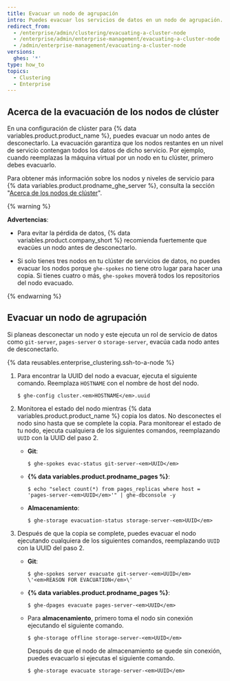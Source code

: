 ```yaml
---
title: Evacuar un nodo de agrupación
intro: Puedes evacuar los servicios de datos en un nodo de agrupación.
redirect_from:
  - /enterprise/admin/clustering/evacuating-a-cluster-node
  - /enterprise/admin/enterprise-management/evacuating-a-cluster-node
  - /admin/enterprise-management/evacuating-a-cluster-node
versions:
  ghes: '*'
type: how_to
topics:
  - Clustering
  - Enterprise
---
```


## Acerca de la evacuación de los nodos de clúster

En una configuración de clúster para {% data variables.product.product_name %}, puedes evacuar un nodo antes de desconectarlo. La evacuación garantiza que los nodos restantes en un nivel de servicio contengan todos los datos de dicho servicio. Por ejemplo, cuando reemplazas la máquina virtual por un nodo en tu clúster, primero debes evacuarlo.

Para obtener más información sobre los nodos y niveles de servicio para {% data variables.product.prodname_ghe_server %}, consulta la sección "[Acerca de los nodos de clúster](/admin/enterprise-management/configuring-clustering/about-cluster-nodes)".

{% warning %}

**Advertencias**:

- Para evitar la pérdida de datos, {% data variables.product.company_short %} recomienda fuertemente que evacúes un nodo antes de desconectarlo.

- Si solo tienes tres nodos en tu clúster de servicios de datos, no puedes evacuar los nodos porque `ghe-spokes` no tiene otro lugar para hacer una copia. Si tienes cuatro o más, `ghe-spokes` moverá todos los repositorios del nodo evacuado.

{% endwarning %}

## Evacuar un nodo de agrupación

Si planeas desconectar un nodo y este ejecuta un rol de servicio de datos como `git-server`, `pages-server` o `storage-server`, evacúa cada nodo antes de desconectarlo.

{% data reusables.enterprise_clustering.ssh-to-a-node %}
1. Para encontrar la UUID del nodo a evacuar, ejecuta el siguiente comando. Reemplaza `HOSTNAME` con el nombre de host del nodo.

   ```shell
   $ ghe-config cluster.<em>HOSTNAME</em>.uuid
   ```
1. Monitorea el estado del nodo mientras {% data variables.product.product_name %} copia los datos. No desconectes el nodo sino hasta que se complete la copia. Para monitorear el estado de tu nodo, ejecuta cualquiera de los siguientes comandos, reemplazando `UUID` con la UUID del paso 2.

   - **Git**:

     ```shell
     $ ghe-spokes evac-status git-server-<em>UUID</em>
     ```

   - **{% data variables.product.prodname_pages %}**:

     ```shell
     $ echo "select count(*) from pages_replicas where host = 'pages-server-<em>UUID</em>'" | ghe-dbconsole -y
     ```

   - **Almacenamiento**:

     ```shell
     $ ghe-storage evacuation-status storage-server-<em>UUID</em>
     ```
1. Después de que la copia se complete, puedes evacuar el nodo ejecutando cualquiera de los siguientes comandos, reemplazando `UUID` con la UUID del paso 2.

   - **Git**:

     ```shell
     $ ghe-spokes server evacuate git-server-<em>UUID</em> \'<em>REASON FOR EVACUATION</em>\'
     ```

   - **{% data variables.product.prodname_pages %}**:

     ```shell
     $ ghe-dpages evacuate pages-server-<em>UUID</em>
     ```

   - Para **almacenamiento**, primero toma el nodo sin conexión ejecutando el siguiente comando.

     ```shell
     $ ghe-storage offline storage-server-<em>UUID</em>
     ```

     Después de que el nodo de almacenamiento se quede sin conexión, puedes evacuarlo si ejecutas el siguiente comando.

     ```shell
     $ ghe-storage evacuate storage-server-<em>UUID</em>
     ```
